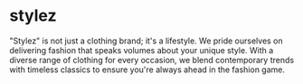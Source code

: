 # stylez
"Stylez" is not just a clothing brand; it's a lifestyle. We pride ourselves on delivering fashion that speaks volumes about your unique style. With a diverse range of clothing for every occasion, we blend contemporary trends with timeless classics to ensure you're always ahead in the fashion game.
